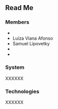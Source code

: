 # 

## Read Me

### Members
-
- Luiza Viana Afonso
- Samuel Lipovetky
-
-

### System

XXXXXX

### Technologies

XXXXXX

